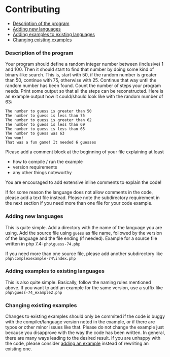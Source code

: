 # Contributing

* [Description of the program](#Description)
* [Adding new languages](#AddingNewLanguages)
* [Adding examples to existing languages](#AddingExamples)
* [Changing existing examples](#ChangingExamples)

### <a name="Description"></a>Description of the program
Your program should define a random integer number between (inclusive) 1 and 100. Then it 
should start to find that number by doing some kind of binary-like search. This is, start
with 50, if the random number is greater than 50, continue with 75, otherwise with 25. 
Continue that way until the random number has been found. Count the number of steps your
program needs. Print some output so that all the steps can be reconstructed. Here is an
example output how it could/should look like with the random number of 63:

```
The number to guess is greater than 50
The number to guess is less than 75
The number to guess is greater than 62
The number to guess is less than 69
The number to guess is less than 65
The number to guess was 63
You won!
That was a fun game! It needed 6 guesses
```

Please add a comment block at the beginning of your file explaining at least
* how to compile / run the example
* version requirements
* any other things noteworthy

You are encouraged to add extensive inline comments to explain the code!

If for some reason the language does not allow comments in the code, please add
a text file instead. Please note the subdirectory requirement in the next
section if you need more than one file for your code example. 

### <a name="AddingNewLanguages"></a>Adding new languages
This is quite simple. Add a directory with the name of the language you are using.
Add the source file using `guess` as file name, followed by the version of the language
and the file ending (if needed). Example for a source file written in php 7.4: `php\guess-74.php`

If you need more than one source file, please add another subdirectory like `php\complexexample-74\index.php` 

### <a name="AddingExamples"></a>Adding examples to existing languages
This is also quite simple. Basically, follow the naming rules mentioned above. If you
want to add an example for the same version, use a suffix like `php\guess-74_example2.php`

### <a name="ChangingExamples"></a>Changing existing examples
Changes to existing examples should only be commited if the code is buggy with the 
compiler/language version noted in the example, or if there are typos or other minor
issues like that. Please do not change the example just because you disapprove with
the way the code has been written. In general, there are many ways leading to the 
desired result. If you are unhappy with the code, please consider [adding an example](#AddingExamples) 
instead of rewriting an existing one.
